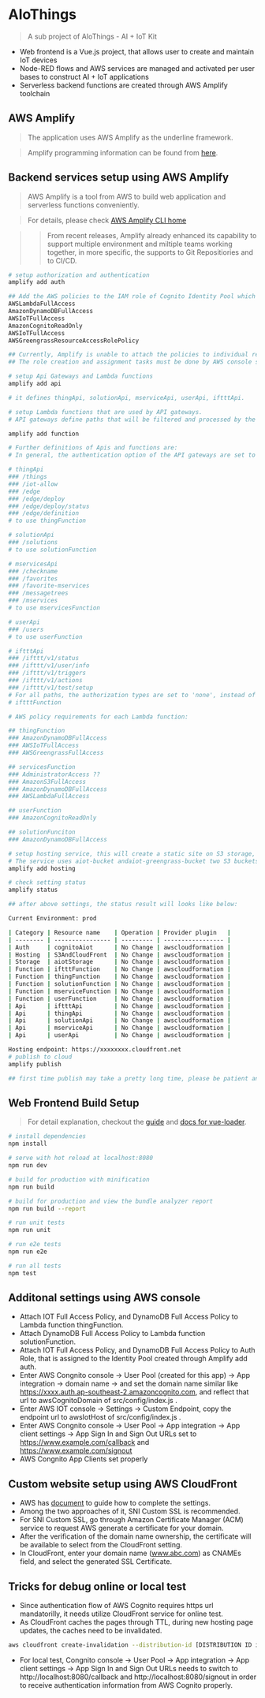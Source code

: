# AIoThings

> A sub project of AIoThings - AI + IoT Kit 
* Web frontend is a Vue.js project, that allows user to create and maintain IoT devices
* Node-RED flows and AWS services are managed and activated per user bases to construct AI + IoT applications
* Serverless backend functions are created through AWS Amplify toolchain

## AWS Amplify

> The application uses AWS Amplify as the underline framework.

> Amplify programming information can be found from [here](https://aws-amplify.github.io/docs/js/start).

## Backend services setup using AWS Amplify 

> AWS Amplify is a tool from AWS to build web application and serverless functions conveniently.

> For details, please check [AWS Amplify CLI home](https://github.com/aws-amplify/amplify-cli)

>> From recent releases, Amplify already enhanced its capability to support multiple environment and miltiple teams working together, in more specific, the supports to Git Repositiories and to CI/CD.
 
``` bash
# setup authorization and authentication
amplify add auth

## Add the AWS policies to the IAM role of Cognito Identity Pool which is used by the User Pool created:
AWSLambdaFullAccess
AmazonDynamoDBFullAccess
AWSIoTFullAccess
AmazonCognitoReadOnly
AWSIoTFullAccess
AWSGreengrassResourceAccessRolePolicy

## Currently, Amplify is unable to attach the policies to individual resources through CLI, and a convinient trick can be to define a common AWS Role with attached pollicies sufficient enough to use the resources. 
## The role creation and assignment tasks must be done by AWS console separately. And the side-effect of the works, actions of removing a resource may be failed, if the role is used by other resources as well.

# setup Api Gateways and Lambda functions
amplify add api

# it defines thingApi, solutionApi, mserviceApi, userApi, iftttApi.

# setup Lambda functions that are used by API gateways. 
# API gateways define paths that will be filtered and processed by the corresponding Lambda functions.

amplify add function

# Further definitions of Apis and functions are:
# In general, the authentication option of the API gateways are set to AWS_IAM, unless otherwise sepecified.

# thingApi
### /things
### /iot-allow 
### /edge 
### /edge/deploy 
### /edge/deploy/status 
### /edge/definition 
# to use thingFunction

# solutionApi
### /solutions
# to use solutionFunction

# mservicesApi
### /checkname 
### /favorites 
### /favorite-mservices 
### /messagetrees 
### /mservices 
# to use mservicesFunction 

# userApi
### /users 
# to use userFunction

# iftttApi
### /ifttt/v1/status 
### /ifttt/v1/user/info 
### /ifttt/v1/triggers 
### /ifttt/v1/actions 
### /ifttt/v1/test/setup
# For all paths, the authorization types are set to 'none', instead of AWS_IAM
# iftttFunction

# AWS policy requirements for each Lambda function:

## thingFunction
### AmazonDynamoDBFullAccess
### AWSIoTFullAccess
### AWSGreengrassFullAccess

## servicesFunction
### AdministratorAccess ??
### AmazonS3FullAccess
### AmazonDynamoDBFullAccess
### AWSLambdaFullAccess

## userFunction
### AmazonCognitoReadOnly

## solutionFunciton
### AmazonDynamoDBFullAccess

# setup hosting service, this will create a static site on S3 storage, and a CloudFront HTTPS secured url too
# The service uses aiot-bucket andaiot-greengrass-bucket two S3 buckets.
amplify add hosting

# check setting status
amplify status

## after above settings, the status result will looks like below:

Current Environment: prod

| Category | Resource name    | Operation | Provider plugin   |
| -------- | ---------------- | --------- | ----------------- |
| Auth     | cognitoAiot      | No Change | awscloudformation |
| Hosting  | S3AndCloudFront  | No Change | awscloudformation |
| Storage  | aiotStorage      | No Change | awscloudformation |
| Function | iftttFunction    | No Change | awscloudformation |
| Function | thingFunction    | No Change | awscloudformation |
| Function | solutionFunction | No Change | awscloudformation |
| Function | mserviceFunction | No Change | awscloudformation |
| Function | userFunction     | No Change | awscloudformation |
| Api      | iftttApi         | No Change | awscloudformation |
| Api      | thingApi         | No Change | awscloudformation |
| Api      | solutionApi      | No Change | awscloudformation |
| Api      | mserviceApi      | No Change | awscloudformation |
| Api      | userApi          | No Change | awscloudformation |

Hosting endpoint: https://xxxxxxxx.cloudfront.net
# publish to cloud
amplify publish

## first time publish may take a pretty long time, please be patient and wait for its completion.
```

## Web Frontend Build Setup

> For detail explanation, checkout the [guide](http://vuejs-templates.github.io/webpack/) and [docs for vue-loader](http://vuejs.github.io/vue-loader).

``` bash
# install dependencies
npm install

# serve with hot reload at localhost:8080
npm run dev

# build for production with minification
npm run build

# build for production and view the bundle analyzer report
npm run build --report

# run unit tests
npm run unit

# run e2e tests
npm run e2e

# run all tests
npm test
```

## Additonal settings using AWS console

* Attach IOT Full Access Policy, and DynamoDB Full Access Policy to Lambda function thingFunction.
* Attach DynamoDB Full Access Policy to Lambda function solutionFunction.
* Attach IOT Full Access Policy, and DynamoDB Full Access Policy to Auth Role, that is assigned to the Identity Pool created through Amplify add auth. 
* Enter AWS Congnito console -> User Pool (created for this app) -> App integration -> domain name -> and set the domain name similar like 
https://xxxx.auth.ap-southeast-2.amazoncognito.com, and reflect that url to awsCognitoDomain of src/config/index.js .
* Enter AWS IOT console -> Settings -> Custom Endpoint, copy the endpoint url to awsIotHost of src/config/index.js .
* Enter AWS Congnito console -> User Pool -> App integration -> App client settings -> App Sign In and Sign Out URLs set to https://www.example.com/callback and https://www.example.com/signout
* AWS Congnito App Clients set properly

## Custom website setup using AWS CloudFront

* AWS has [document](https://aws.amazon.com/cloudfront/custom-ssl-domains/) to guide how to complete the settings. 
* Among the two approaches of it, SNI Custom SSL is recommended.
* For SNI Custom SSL, go through Amazon Certificate Manager (ACM) service to request AWS generate a certificate for your domain.
* After the verification of the domain name ownership, the certificate will be available to select from the CloudFront setting.
* In CloudFront, enter your domain name (www.abc.com) as CNAMEs field, and select the generated SSL Certificate.

## Tricks for debug online or local test

* Since authentication flow of AWS Cognito requires https url mandatorilly, it needs utilize CloudFront service for online test.
* As CloudFront caches the pages through TTL, during new hosting page updates, the caches need to be invalidated.
``` bash
aws cloudfront create-invalidation --distribution-id [DISTRIBUTION ID in CloudFront] --paths "/*"
```

* For local test, Congnito console -> User Pool -> App integration -> App client settings -> App Sign In and Sign Out URLs needs to switch to http://localhost:8080/callback and http://localhost:8080/signout in order to receive authentication information from AWS Cognito properly.

